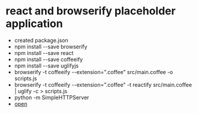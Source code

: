 # react and browserify placeholder application

- created package.json
- npm install --save browserify
- npm install --save react
- npm install --save coffeeify
- npm install --save uglifyjs
- browserify -t coffeeify --extension=".coffee" src/main.coffee -o scripts.js
- browserify -t coffeeify --extension=".coffee" -t reactify src/main.coffee | uglify -c > scripts.js
- python -m SimpleHTTPServer
- [open](http://localhost:8000)
